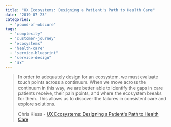 ```yaml
---
title: "UX Ecosystems: Designing a Patient's Path to Health Care"
date: "2019-07-23"
categories: 
  - "pound-of-obscure"
tags: 
  - "complexity"
  - "customer-journey"
  - "ecosystems"
  - "health-care"
  - "service-blueprint"
  - "service-design"
  - "ux"
---
```


> In order to adequately design for an ecosystem, we must evaluate touch points across a continuum. When we move across the continuum in this way, we are better able to identify the gaps in care patients receive, their pain points, and where the ecosystem breaks for them. This allows us to discover the failures in consistent care and explore solutions.
> 
> Chris Kiess - [UX Ecosystems: Designing a Patient's Path to Health Care](https://modus.medium.com/ux-ecosystems-in-healthcare-4c244c386253)
